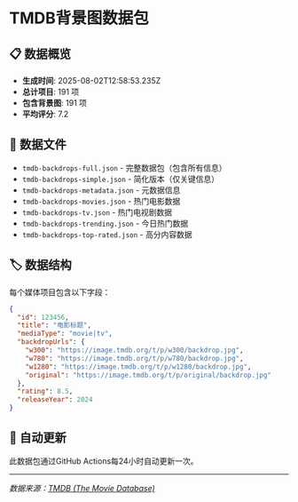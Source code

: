 # TMDB背景图数据包

## 📋 数据概览

- **生成时间**: 2025-08-02T12:58:53.235Z
- **总计项目**: 191 项
- **包含背景图**: 191 项
- **平均评分**: 7.2

## 📁 数据文件

- `tmdb-backdrops-full.json` - 完整数据包（包含所有信息）
- `tmdb-backdrops-simple.json` - 简化版本（仅关键信息）
- `tmdb-backdrops-metadata.json` - 元数据信息
- `tmdb-backdrops-movies.json` - 热门电影数据
- `tmdb-backdrops-tv.json` - 热门电视剧数据
- `tmdb-backdrops-trending.json` - 今日热门数据
- `tmdb-backdrops-top-rated.json` - 高分内容数据

## 🏷️ 数据结构

每个媒体项目包含以下字段：

```json
{
  "id": 123456,
  "title": "电影标题",
  "mediaType": "movie|tv",
  "backdropUrls": {
    "w300": "https://image.tmdb.org/t/p/w300/backdrop.jpg",
    "w780": "https://image.tmdb.org/t/p/w780/backdrop.jpg",
    "w1280": "https://image.tmdb.org/t/p/w1280/backdrop.jpg",
    "original": "https://image.tmdb.org/t/p/original/backdrop.jpg"
  },
  "rating": 8.5,
  "releaseYear": 2024
}
```

## 🔄 自动更新

此数据包通过GitHub Actions每24小时自动更新一次。

---
*数据来源：[TMDB (The Movie Database)](https://www.themoviedb.org/)*
